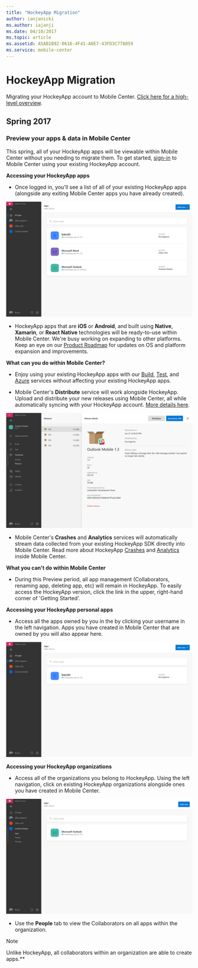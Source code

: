 ```yaml
---
title: "HockeyApp Migration"
author: ianjanicki
ms.author: iajanji
ms.date: 04/10/2017
ms.topic: article
ms.assetid: A5AB2B92-0616-4F41-A0E7-43FD3C778059
ms.service: mobile-center
---
```


# HockeyApp Migration

Migrating your HockeyApp account to Mobile Center. [Click here for a high-level overview](https://www.hockeyapp.net/mobile-center/about/).

## Spring 2017

### Preview your apps & data in Mobile Center

This spring, all of your HockeyApp apps will be viewable within Mobile Center without you needing to migrate them. To get started, [sign-in](https://mobile.azure.com/login?utm_medium=referral_link&utm_source=Hockey%20App) to Mobile Center using your existing HockeyApp account.

**Accessing your HockeyApp apps**

* Once logged in, you'll see a list of all of your existing HockeyApp apps (alongside any exiting Mobile Center apps you have already created).

![HockeyApp apps in Mobile Center](images/my-apps-list.png)

* HockeyApp apps that are **iOS** or **Android**, and built using **Native**, **Xamarin**, or **React Native** technologies will be ready-to-use within Mobile Center. We're busy working on expanding to other platforms. Keep an eye on our [Product Roadmap](~/general/roadmap.md) for updates on OS and platform expansion and improvements.

**What can you do within Mobile Center?**

* Enjoy using your existing HockeyApp apps with our [Build](~/build/index.md), [Test](~/test-cloud/index.md), and [Azure](~/azure/index.md) services without affecting your existing HockeyApp apps.

* Mobile Center's **Distribute** service will work alongside HockeyApp. Upload and distribute your new releases using Mobile Center, all while automatically syncing with your HockeyApp account. [More details here](~/migration/hockeyapp/distribution.md).

![HockeyApp release in Mobile Center](images/distribute-releases.png)

* Mobile Center's **Crashes** and **Analytics** services will automatically stream data collected from your existing HockeyApp SDK directly into Mobile Center. Read more about HockeyApp [Crashes](~/migration/hockeyapp/crashes.md) and [Analytics](~/migration/hockeyapp/analytics.md) inside Mobile Center.

**What you can't do within Mobile Center**

* During this Preview period, all app management (Collaborators, renaming app, deleting app, etc) will remain in HockeyApp. To easily access the HockeyApp version, click the link in the upper, right-hand corner of 'Getting Started'.

**Accessing your HockeyApp personal apps**

* Access all the apps owned by you in the by clicking your username in the left navigation. Apps you have created in Mobile Center that are owned by you will also appear here.

![Personal HockeyApp apps in Mobile Center](images/user-apps-list.png)

**Accessing your HockeyApp organizations**

* Access all of the organizations you belong to HockeyApp. Using the left navigation, click on existing HockeyApp organizations alongside ones you have created in Mobile Center.

![HockeyApp organization apps in Mobile Center](images/orgs-apps-list.png)

* Use the **People** tab to view the Collaborators on all apps within the organization.

> [!NOTE]
> Unlike HockeyApp, all collaborators within an organization are able to create apps.**

<!-- ## Coming soon -->
